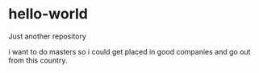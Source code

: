 # hello-world
Just another repository

i want to do masters so i could get placed in good companies and go out from this country.
